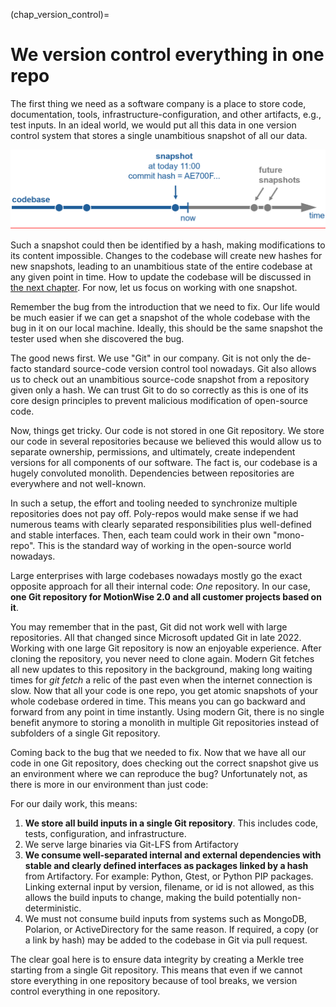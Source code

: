 (chap_version_control)=
# We version control everything in one repo

The first thing we need as a software company is a place to store code, documentation, tools, infrastructure-configuration, and other artifacts, e.g., test inputs. In an ideal world, we would put all this data in one version control system that stores a single unambitious snapshot of all our data. 

![a snapshot of the entire codebase](img/2/snapshot.png)

Such a snapshot could then be identified by a hash, making modifications to its content impossible. Changes to the codebase will create new hashes for new snapshots, leading to an unambitious state of the entire codebase at any given point in time. How to update the codebase will be discussed in [the next chapter](develop_at_head). For now, let us focus on working with one snapshot. 

Remember the bug from the introduction that we need to fix. Our life would be much easier if we can get a snapshot of the whole codebase with the bug in it on our local machine. Ideally, this should be the same snapshot the tester used when she discovered the bug. 

The good news first. We use "Git" in our company. Git is not only the de-facto standard source-code version control tool nowadays. Git also allows us to check out an unambitious source-code snapshot from a repository given only a hash. We can trust Git to do so correctly as this is one of its core design principles to prevent malicious modification of open-source code. 

Now, things get tricky. Our code is not stored in one Git repository. We store our code in several repositories because we believed this would allow us to separate ownership, permissions, and ultimately, create independent versions for all components of our software. The fact is, our codebase is a hugely convoluted monolith. Dependencies between repositories are everywhere and not well-known. 

In such a setup, the effort and tooling needed to synchronize multiple repositories does not pay off. Poly-repos would make sense if we had numerous teams with clearly separated responsibilities plus well-defined and stable interfaces. Then, each team could work in their own "mono-repo". This is the standard way of working in the open-source world nowadays.

Large enterprises with large codebases nowadays mostly go the exact opposite approach for all their internal code: _One_ repository. In our case, **one Git repository for MotionWise 2.0 and all customer projects based on it**. 

You may remember that in the past, Git did not work well with large repositories. All that changed since Microsoft updated Git in late 2022. Working with one large Git repository is now an enjoyable experience. After cloning the repository, you never need to clone again. Modern Git fetches all new updates to this repository in the background, making long waiting times for _git fetch_ a relic of the past even when the internet connection is slow. Now that all your code is one repo, you get atomic snapshots of your whole codebase ordered in time. This means you can go backward and forward from any point in time instantly. Using modern Git, there is no single benefit anymore to storing a monolith in multiple Git repositories instead of subfolders of a single Git repository.

Coming back to the bug that we needed to fix. Now that we have all our code in one Git repository, does checking out the correct snapshot give us an environment where we can reproduce the bug? Unfortunately not, as there is more in our environment than just code:

For our daily work, this means:

1. **We store all build inputs in a single Git repository**. This includes code, tests, configuration, and infrastructure.
2. We serve large binaries via Git-LFS from Artifactory
3. **We consume well-separated internal and external dependencies with stable and clearly defined interfaces as packages linked by a hash** from Artifactory. For example: Python, Gtest, or Python PIP packages. Linking external input by version, filename, or id is not allowed, as this allows the build inputs to change, making the build potentially non-deterministic. 
4. We must not consume build inputs from systems such as MongoDB, Polarion, or ActiveDirectory for the same reason. If required, a copy (or a link by hash) may be added to the codebase in Git via pull request.

The clear goal here is to ensure data integrity by creating a Merkle tree starting from a single Git repository. This means that even if we cannot store everything in one repository because of tool breaks, we version control everything in one repository.


